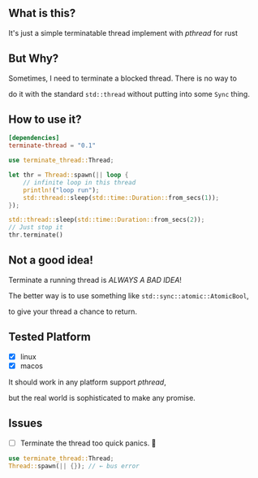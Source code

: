 ## What is this?

It's just a simple terminatable thread implement with *pthread* for rust

## But Why?

Sometimes, I need to terminate a blocked thread. There is no way to 

do it with the standard `std::thread` without putting into some `Sync` thing.

## How to use it?

```toml
[dependencies]
terminate-thread = "0.1"
```

```rust
use terminate_thread::Thread;

let thr = Thread::spawn(|| loop {
    // infinite loop in this thread
    println!("loop run");
    std::thread::sleep(std::time::Duration::from_secs(1));
});

std::thread::sleep(std::time::Duration::from_secs(2));
// Just stop it
thr.terminate()
```

## Not a good idea!

Terminate a running thread is *ALWAYS A BAD IDEA*!

The better way is to use something like `std::sync::atomic::AtomicBool`,

to give your thread a chance to return.

## Tested Platform

- [x] linux
- [x] macos

It should work in any platform support *pthread*,

but the real world is sophisticated to make any promise.

## Issues

- [ ] Terminate the thread too quick panics. 🚧

```rust
use terminate_thread::Thread;
Thread::spawn(|| {}); // ← bus error
```

